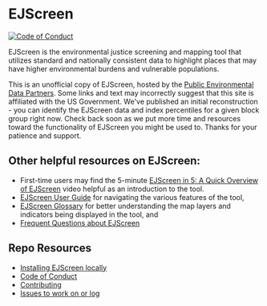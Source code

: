 # EJScreen

  [![Code of Conduct](https://img.shields.io/badge/%E2%9D%A4-code%20of%20conduct-blue.svg?style=flat)](https://github.com/edgi-govdata-archiving/overview/blob/main/CONDUCT.md)

EJScreen is the environmental justice screening and mapping tool that utilizes standard and nationally consistent data to highlight places that may have higher environmental burdens and vulnerable populations.

This is an unofficial copy of EJScreen, hosted by the [Public Environmental Data Partners](https://screening-tools.com/). Some links and text may incorrectly suggest that this site is affiliated with the US Government. We've published an initial reconstruction - you can identify the EJScreen data and index percentiles for a given block group right now. Check back soon as we put more time and resources toward the functionality of EJScreen you might be used to. Thanks for your patience and support.

## Other helpful resources on EJScreen:

- First-time users may find the 5-minute [EJScreen in 5: A Quick Overview of EJScreen](https://web.archive.org/web/20241008150339/https://www.youtube.com/watch?v=HZp3AWDJt5A) video helpful as an introduction to the tool.
- [EJScreen User Guide](https://web.archive.org/web/20250121194015/https://ejscreen.epa.gov/mapper/help/ejscreen_help.pdf) for navigating the various features of the tool,
- [EJScreen Glossary](https://web.archive.org/web/20250123161322/https://www.epa.gov/ejscreen/ejscreen-map-descriptions) for better understanding the map layers and indicators being displayed in the tool, and
- [Frequent Questions about EJScreen](https://web.archive.org/web/20250123162243/https://www.epa.gov/ejscreen/frequent-questions-about-ejscreen)

## Repo Resources
- [Installing EJScreen locally](INSTALLATION.md)
- [Code of Conduct](CONDUCT.md)
- [Contributing](CONTRIBUTING.md)
- [Issues to work on or log](https://github.com/edgi-govdata-archiving/EJScreen/issues)